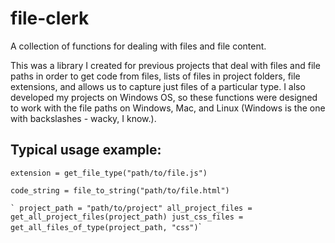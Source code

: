 file-clerk
==========

A collection of functions for dealing with files and file content.

This was a library I created for previous projects that deal with files
and file paths in order to get code from files, lists of files in
project folders, file extensions, and allows us to capture just files of
a particular type. I also developed my projects on Windows OS, so these
functions were designed to work with the file paths on Windows, Mac, and
Linux (Windows is the one with backslashes - wacky, I know.).

Typical usage example:
----------------------

`extension = get_file_type("path/to/file.js")`

`code_string = file_to_string("path/to/file.html")`

`` ` project_path = "path/to/project" all_project_files = get_all_project_files(project_path) just_css_files = get_all_files_of_type(project_path, "css") ``\`

